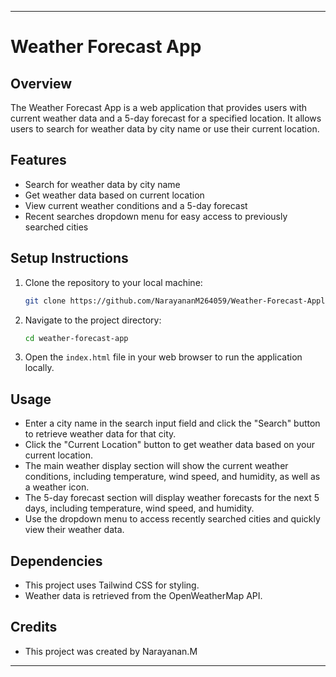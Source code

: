 
---

# Weather Forecast App

## Overview

The Weather Forecast App is a web application that provides users with current weather data and a 5-day forecast for a specified location. It allows users to search for weather data by city name or use their current location.

## Features

- Search for weather data by city name
- Get weather data based on current location
- View current weather conditions and a 5-day forecast
- Recent searches dropdown menu for easy access to previously searched cities

## Setup Instructions

1. Clone the repository to your local machine:

    ```bash
    git clone https://github.com/NarayananM264059/Weather-Forecast-Application.git

    ```

2. Navigate to the project directory:

    ```bash
    cd weather-forecast-app
    ```

3. Open the `index.html` file in your web browser to run the application locally.

## Usage

- Enter a city name in the search input field and click the "Search" button to retrieve weather data for that city.
- Click the "Current Location" button to get weather data based on your current location.
- The main weather display section will show the current weather conditions, including temperature, wind speed, and humidity, as well as a weather icon.
- The 5-day forecast section will display weather forecasts for the next 5 days, including temperature, wind speed, and humidity.
- Use the dropdown menu to access recently searched cities and quickly view their weather data.

## Dependencies

- This project uses Tailwind CSS for styling.
- Weather data is retrieved from the OpenWeatherMap API.

## Credits

- This project was created by Narayanan.M



---
